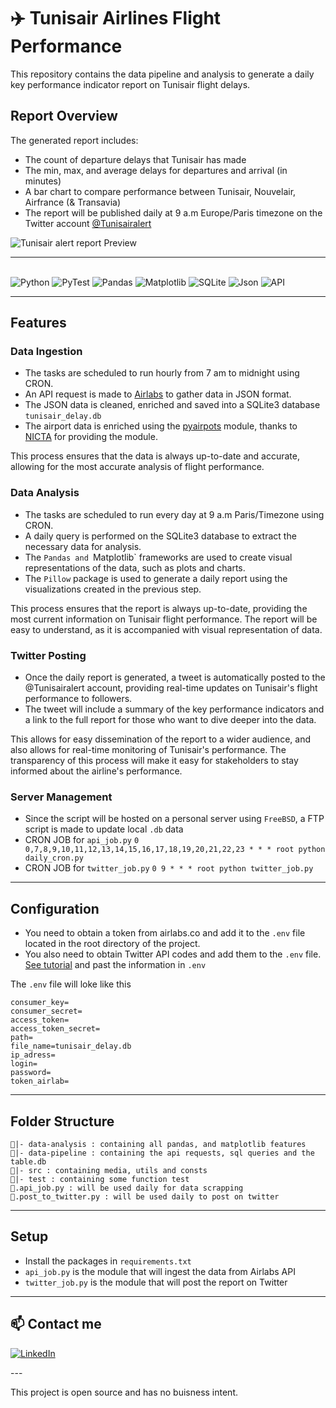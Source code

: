 ✈️ Tunisair Airlines Flight Performance
============

This repository contains the data pipeline and analysis to generate a daily key performance indicator report on Tunisair flight delays.

## Report Overview

The generated report includes:

- The count of departure delays that Tunisair has made
- The min, max, and average delays for departures and arrival (in minutes)
- A bar chart to compare performance between Tunisair, Nouvelair, Airfrance (& Transavia)
- The report will be published daily at 9 a.m Europe/Paris timezone on the Twitter account [@Tunisairalert](https://twitter.com/Tunisairalert) 


![Tunisair alert report Preview](https://i.ibb.co/n0sgBB4/01-08-2022-report.png)

---
<!--Programming languages-->
<p>
  <br>
  <img alt="Python" src="https://img.shields.io/badge/python-306998.svg?style=for-the-badge&logo=python&logoColor=white"/>
  <img alt="PyTest" src="https://img.shields.io/badge/Pytest-0A9EDC.svg?style=for-the-badge&logo=Pytest&logoColor=white"/>
  <img alt="Pandas" src="https://img.shields.io/badge/pandas-%23150458.svg?style=for-the-badge&logo=pandas&logoColor=white"/>
  <img alt="Matplotlib" src="https://img.shields.io/badge/Matplotlib-%23ffffff.svg?style=for-the-badge&logo=Matplotlib&logoColor=black"/>
  <img alt="SQLite" src="https://img.shields.io/badge/sqlite-%2307405e.svg?style=for-the-badge&logo=sqlite&logoColor=white"/>
  <img alt="Json" src="https://img.shields.io/badge/JSON-000000.svg?style=for-the-badge&logo=JSON&logoColor=white"/>
  <img alt="API" src="https://img.shields.io/badge/FastAPI-009688.svg?style=for-the-badge&logo=FastAPI&logoColor=white"/>
</p>

---

## Features

### Data Ingestion
- The tasks are scheduled to run hourly from 7 am to midnight using CRON.
- An API request is made to [Airlabs](https://airlabs.co/)  to gather data in JSON format.
- The JSON data is cleaned, enriched and saved into a SQLite3 database `tunisair_delay.db` 
- The airport data is enriched using the [pyairpots](https://github.com/NICTA/pyairports) module, thanks to [NICTA](https://github.com/NICTA) for providing the module.

This process ensures that the data is always up-to-date and accurate, allowing for the most accurate analysis of flight performance.

### Data Analysis
- The tasks are scheduled to run every day at 9 a.m Paris/Timezone using CRON.
- A daily query is performed on the SQLite3 database to extract the necessary data for analysis.
- The `Pandas and `Matplotlib` frameworks are used to create visual representations of the data, such as plots and charts.
- The `Pillow` package is used to generate a daily report using the visualizations created in the previous step.

This process ensures that the report is always up-to-date, providing the most current information on Tunisair flight performance. The report will be easy to understand, as it is accompanied with visual representation of data.

### Twitter Posting
- Once the daily report is generated, a tweet is automatically posted to the @Tunisairalert account, providing real-time updates on Tunisair's flight performance to followers.
- The tweet will include a summary of the key performance indicators and a link to the full report for those who want to dive deeper into the data.

This allows for easy dissemination of the report to a wider audience, and also allows for real-time monitoring of Tunisair's performance. The transparency of this process will make it easy for stakeholders to stay informed about the airline's performance.

### Server Management
- Since the script will be hosted on a personal server using `FreeBSD`, a FTP script is made to update local `.db` data
- CRON JOB for `api_job.py`
`0 0,7,8,9,10,11,12,13,14,15,16,17,18,19,20,21,22,23 * * * root python daily_cron.py`
- CRON JOB for `twitter_job.py`
`0 9 * * * root python twitter_job.py`

---
## Configuration
- You need to obtain a token from airlabs.co and add it to the `.env` file located in the root directory of the project.
- You also need to obtain Twitter API codes and add them to the `.env` file. [See tutorial](https://www.mattcrampton.com/blog/step_by_step_tutorial_to_post_to_twitter_using_python_part_two-posting_with_photos/) and past the information in `.env`

The `.env` file will loke like this
```
consumer_key=
consumer_secret=
access_token=
access_token_secret=
path=
file_name=tunisair_delay.db
ip_adress=
login=
password=
token_airlab=
```
---
## Folder Structure
```
📁|- data-analysis : containing all pandas, and matplotlib features
📁|- data-pipeline : containing the api requests, sql queries and the table.db
📁|- src : containing media, utils and consts
📁|- test : containing some function test
🐍.api_job.py : will be used daily for data scrapping
🐍.post_to_twitter.py : will be used daily to post on twitter
```
___
## Setup
- Install the packages in `requirements.txt`
- `api_job.py` is the module that will ingest the data from Airlabs API
- `twitter_job.py` is the module that will post the report on Twitter
___
## 📫 Contact me
<p>
<a href="https://www.linkedin.com/in/aziz-feriani-761812226/">
<img alt="LinkedIn" src="https://img.shields.io/badge/linkedin-%230077B5.svg?style=for-the-badge&logo=linkedin&logoColor=white"/>
</a> 
<br>
</p>
---

This project is open source and has no buisness intent.
